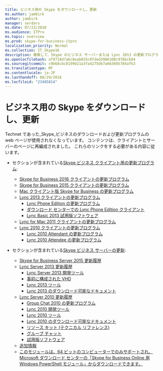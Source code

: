 ```yaml
---
title: ビジネス用の Skype をダウンロードし、更新
ms.author: jambirk
author: jambirk
manager: serdars
ms.date: 07/23/2018
ms.audience: ITPro
ms.topic: overview
ms.prod: skype-for-business-itpro
localization_priority: Normal
ms.collection: IT_Skype16
description: 検索して、Skype のビジネス サーバーまたは Lync 2013 の更新プログラムを管理します。 詳細を取得し、更新プログラムをダウンロードするリンクを使用します。
ms.openlocfilehash: af9718d7a6c8eab655c0fded39863d8c978bcb84
ms.sourcegitcommit: c9b68cbc8199d21a3fa4275db7a663695784afb3
ms.translationtype: MT
ms.contentlocale: ja-JP
ms.lasthandoff: 08/29/2018
ms.locfileid: "23485814"
---
```

# <a name="skype-for-business-downloads-and-updates"></a>ビジネス用の Skype をダウンロードし、更新

Technet であった_Skype_ビジネスのダウンロードおよび更新プログラムの web ページが使用されなくなっています。 コンテンツは、クライアントとサーバーのページに再編成されました。 これらのリンクをする必要がある内容に従います。

- セクションが含まれている[Skype ビジネス クライアント用の更新プログラム](sfb-client-updates.md):
    - [Skype for Business 2016 クライアントの更新プログラム](sfb-client-updates.md#skype-for-business-2016-client-updates)
    - [Skype for Business 2015 クライアントの更新プログラム](sfb-client-updates.md#skype-for-business-2015-client-updates)
    - [Mac クライアント版 Skype for Business の更新プログラム](sfb-client-updates.md#skype-for-business-on-mac-client-updates)
    - [Lync 2013 クライアントの更新プログラム](sfb-client-updates.md#lync-2013-client-updates)
        - [Lync Phone Edition の更新プログラム](sfb-client-updates.md#lync-phone-edition-updates)
        - [ダウンロード センターでの Lync Phone Edition クライアント](sfb-client-updates.md#lync-phone-edition-clients-on-download-center)
        - [Lync Basic 2013 試用版ソフトウェア](sfb-client-updates.md#trial-software)
    - [Lync for Mac 2011 クライアントの更新プログラム](sfb-client-updates.md#lync-for-mac-2011-client-updates)
    - [Lync 2010 クライアントの更新プログラム](sfb-client-updates.md#lync-2010-client-updates)
        - [Lync 2010 Attendant の更新プログラム](sfb-client-updates.md#lync-2010-attendant-updates)
        - [Lync 2010 Attendee の更新プログラム](sfb-client-updates.md#lync-2010-attendee-updates)

- セクションが含まれている[Skype ビジネス サーバーの更新](sfb-server-updates.md):
    - [Skype for Business Server 2015 更新履歴](sfb-server-updates.md#skype-for-business-server-2015-update-history)
    - [Lync Server 2013 更新履歴](sfb-server-updates.md#lync-server-2013-update-history)
        - [Lync Server 2013 開発ツール](sfb-server-updates.md#lync-server-2013-dev-tools)
        - [事前に構成された VHD](sfb-server-updates.md#pre-configured-vhds)
        - [Lync 2013 ツール](sfb-server-updates.md#lync-2013-tools)
        - [Lync 2013 のダウンロード可能なドキュメント](sfb-server-updates.md#lync-2013-downloadable-documentation)
    - [Lync Server 2010 更新履歴](sfb-server-updates.md#lync-server-2010-update-history)
        - [Group Chat 2010 の更新プログラム](sfb-server-updates.md#group-chat-2010-updates)
        - [Lync 2010 開発ツール](sfb-server-updates.md#lync-2010-dev-tools)
        - [Lync 2010 ツール](sfb-server-updates.md#lync-2010-tools)
        - [Lync 2010 のダウンロード可能なドキュメント](sfb-server-updates.md#lync-2010-downloadable-documentation)
        - [リソース キット (テクニカル リファレンス)](sfb-server-updates.md#resource-kit-technical-reference)
        - [グループ チャット](sfb-server-updates.md#group-chat)
        - [試用版ソフトウェア](sfb-server-updates.md#trial-software)
    - [追加情報](sfb-server-updates.md#additional-information)
    - [このモジュールは、64 ビットのコンピューターでのみサポートされ、Microsoft ダウンロード センターの「Skype for Business Online 用 Windows PowerShell モジュール」からダウンロードできます。](sfb-server-updates.md#related-topics)